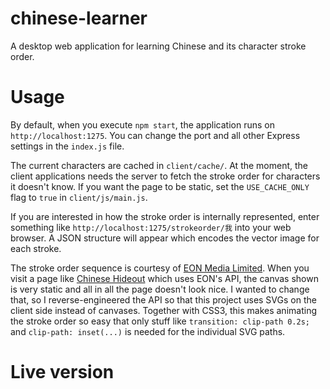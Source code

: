 # chinese-learner
A desktop web application for learning Chinese and its character stroke order.

# Usage
By default, when you execute `npm start`, the application runs on
`http://localhost:1275`. You can change the port and all other Express
settings in the `index.js` file.

The current characters are cached in `client/cache/`. At the moment, the client
applications needs the server to fetch the stroke order for characters it
doesn't know. If you want the page to be static, set the `USE_CACHE_ONLY`
flag to `true` in `client/js/main.js`.

If you are interested in how the stroke order is internally represented, enter
something like `http://localhost:1275/strokeorder/我` into your web browser.
A JSON structure will appear which encodes the vector image for each stroke.

The stroke order sequence is courtesy of
[EON Media Limited](http://www.eon.com.hk/estroke/). When you visit a page like
[Chinese Hideout](http://chinesehideout.com/tools/strokeorder.php?c=我) which
uses EON's API, the canvas shown is very static and all in all the page doesn't
look nice. I wanted to change that, so I reverse-engineered the API so that
this project uses SVGs on the client side instead of canvases. Together with
CSS3, this makes animating the stroke order so easy that only stuff like
`transition: clip-path 0.2s;` and `clip-path: inset(...)` is needed for
the individual SVG paths. 

# Live version
